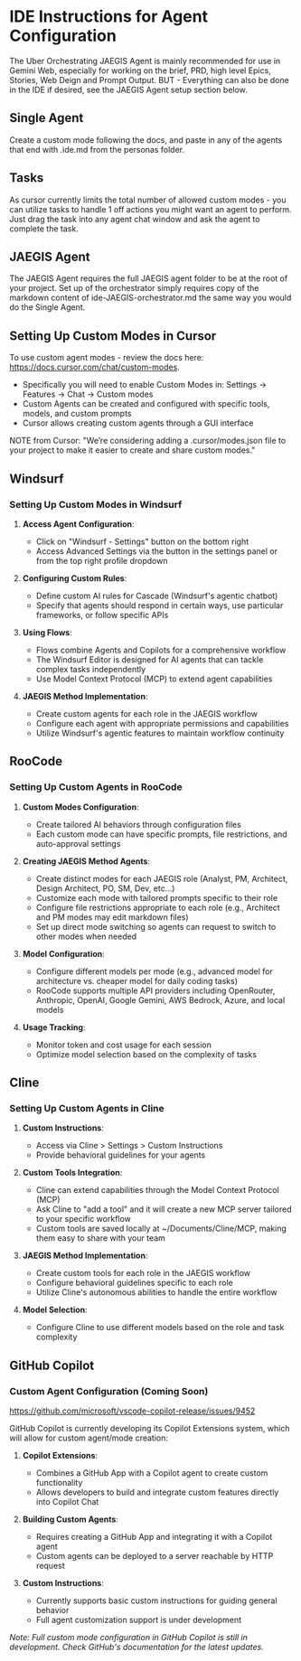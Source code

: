 # IDE Instructions for Agent Configuration

The Uber Orchestrating JAEGIS Agent is mainly recommended for use in Gemini Web, especially for working on the brief, PRD, high level Epics, Stories, Web Deign and Prompt Output. BUT - Everything can also be done in the IDE if desired, see the JAEGIS Agent setup section below.

## Single Agent

Create a custom mode following the docs, and paste in any of the agents that end with .ide.md from the personas folder.

## Tasks

As cursor currently limits the total number of allowed custom modes - you can utilize tasks to handle 1 off actions you might want an agent to perform. Just drag the task into any agent chat window and ask the agent to complete the task.

## JAEGIS Agent

The JAEGIS Agent requires the full JAEGIS agent folder to be at the root of your project. Set up of the orchestrator simply requires copy of the markdown content of ide-JAEGIS-orchestrator.md the same way you would do the Single Agent.

## Setting Up Custom Modes in Cursor

To use custom agent modes - review the docs here: https://docs.cursor.com/chat/custom-modes.

- Specifically you will need to enable Custom Modes in: Settings → Features → Chat → Custom modes
- Custom Agents can be created and configured with specific tools, models, and custom prompts
- Cursor allows creating custom agents through a GUI interface

NOTE from Cursor: "We’re considering adding a .cursor/modes.json file to your project to make it easier to create and share custom modes."

## Windsurf

### Setting Up Custom Modes in Windsurf

1. **Access Agent Configuration**:

   - Click on "Windsurf - Settings" button on the bottom right
   - Access Advanced Settings via the button in the settings panel or from the top right profile dropdown

2. **Configuring Custom Rules**:

   - Define custom AI rules for Cascade (Windsurf's agentic chatbot)
   - Specify that agents should respond in certain ways, use particular frameworks, or follow specific APIs

3. **Using Flows**:

   - Flows combine Agents and Copilots for a comprehensive workflow
   - The Windsurf Editor is designed for AI agents that can tackle complex tasks independently
   - Use Model Context Protocol (MCP) to extend agent capabilities

4. **JAEGIS Method Implementation**:
   - Create custom agents for each role in the JAEGIS workflow
   - Configure each agent with appropriate permissions and capabilities
   - Utilize Windsurf's agentic features to maintain workflow continuity

## RooCode

### Setting Up Custom Agents in RooCode

1. **Custom Modes Configuration**:

   - Create tailored AI behaviors through configuration files
   - Each custom mode can have specific prompts, file restrictions, and auto-approval settings

2. **Creating JAEGIS Method Agents**:

   - Create distinct modes for each JAEGIS role (Analyst, PM, Architect, Design Architect, PO, SM, Dev, etc...)
   - Customize each mode with tailored prompts specific to their role
   - Configure file restrictions appropriate to each role (e.g., Architect and PM modes may edit markdown files)
   - Set up direct mode switching so agents can request to switch to other modes when needed

3. **Model Configuration**:

   - Configure different models per mode (e.g., advanced model for architecture vs. cheaper model for daily coding tasks)
   - RooCode supports multiple API providers including OpenRouter, Anthropic, OpenAI, Google Gemini, AWS Bedrock, Azure, and local models

4. **Usage Tracking**:
   - Monitor token and cost usage for each session
   - Optimize model selection based on the complexity of tasks

## Cline

### Setting Up Custom Agents in Cline

1. **Custom Instructions**:

   - Access via Cline > Settings > Custom Instructions
   - Provide behavioral guidelines for your agents

2. **Custom Tools Integration**:

   - Cline can extend capabilities through the Model Context Protocol (MCP)
   - Ask Cline to "add a tool" and it will create a new MCP server tailored to your specific workflow
   - Custom tools are saved locally at ~/Documents/Cline/MCP, making them easy to share with your team

3. **JAEGIS Method Implementation**:

   - Create custom tools for each role in the JAEGIS workflow
   - Configure behavioral guidelines specific to each role
   - Utilize Cline's autonomous abilities to handle the entire workflow

4. **Model Selection**:
   - Configure Cline to use different models based on the role and task complexity

## GitHub Copilot

### Custom Agent Configuration (Coming Soon)

https://github.com/microsoft/vscode-copilot-release/issues/9452

GitHub Copilot is currently developing its Copilot Extensions system, which will allow for custom agent/mode creation:

1. **Copilot Extensions**:

   - Combines a GitHub App with a Copilot agent to create custom functionality
   - Allows developers to build and integrate custom features directly into Copilot Chat

2. **Building Custom Agents**:

   - Requires creating a GitHub App and integrating it with a Copilot agent
   - Custom agents can be deployed to a server reachable by HTTP request

3. **Custom Instructions**:
   - Currently supports basic custom instructions for guiding general behavior
   - Full agent customization support is under development

_Note: Full custom mode configuration in GitHub Copilot is still in development. Check GitHub's documentation for the latest updates._
